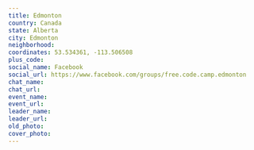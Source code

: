 ```yaml
---
title: Edmonton
country: Canada
state: Alberta
city: Edmonton
neighborhood: 
coordinates: 53.534361, -113.506508
plus_code:
social_name: Facebook
social_url: https://www.facebook.com/groups/free.code.camp.edmonton
chat_name:
chat_url:
event_name:
event_url:
leader_name:
leader_url:
old_photo: 
cover_photo:
---
```

